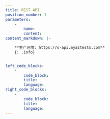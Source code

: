 ```yaml
---
title: REST API
position_number: 1
parameters:
    -
        name:
        content:
content_markdown: |-

    **生产环境: https://s-api.myaztests.com**
    {: .info}


left_code_blocks:
    -
        code_block:
        title:
        language:
right_code_blocks:
    -
        code_block:
        title:
        language:
---
```

